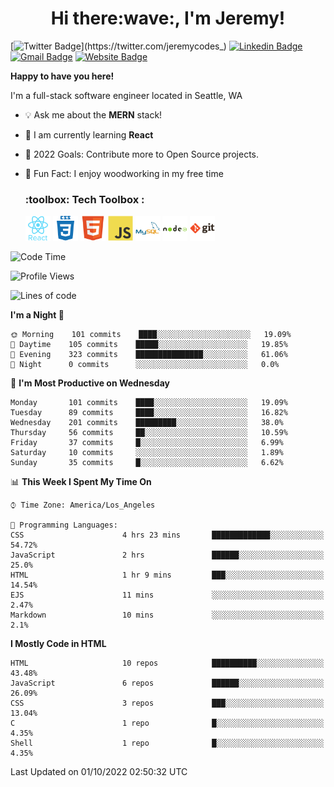 <h1 align="center">  Hi there:wave:, I'm Jeremy! </h1>

[![Twitter Badge](https://img.shields.io/badge/-@jeremycodes_-1ca0f1?style=flat-square&labelColor=1ca0f1&logo=twitter&logoColor=white&link=https://twitter.com/jeremycodes_)](https://twitter.com/jeremycodes_) 
[![Linkedin Badge](https://img.shields.io/badge/-jeremyquihano-blue?style=flat-square&logo=Linkedin&logoColor=white&link=https://www.linkedin.com/in/jeremy-quihano/)](https://www.linkedin.com/in/jeremy-quihano/) 
[![Gmail Badge](https://img.shields.io/badge/-jeremyquihanodev@gmail.com-c14438?style=flat-square&logo=Gmail&logoColor=white&link=mailto:jeremyquihanodev@gmail.com)](mailto:jeremyquihanodev@gmail.com)
<a href="https://jeremyquihano.netlify.app" rel="nofollow"><img src="https://camo.githubusercontent.com/58303f0576559ea5bd6dad66e2a43cdab19d1902f1d4bdf693e8c0956dc1b46a/68747470733a2f2f696d672e736869656c64732e696f2f62616467652f576562736974652d3362353939383f7374796c653d666c61742d737175617265266c6f676f3d676f6f676c652d6368726f6d65266c6f676f436f6c6f723d7768697465" alt="Website Badge" data-canonical-src="https://img.shields.io/badge/Website-3b5998?style=flat-square&amp;logo=google-chrome&amp;logoColor=white" style="max-width: 100%;"></a>

<b> Happy to have you here!</b>
<p> I'm a full-stack software engineer located in Seattle, WA</p>

- 💡 Ask me about the **MERN** stack!

- 🌱 I am currently learning **React**

- 🥅 2022 Goals: Contribute more to Open Source projects.

- 🚀 Fun Fact: I enjoy woodworking in my free time


 
  <h3> :toolbox: Tech Toolbox :</h3>
 
  
  <img src="https://github.com/devicons/devicon/blob/master/icons/react/react-original-wordmark.svg" title="React" alt="React" width="40" height="40"/>
  <img src="https://github.com/devicons/devicon/blob/master/icons/css3/css3-plain-wordmark.svg"  title="CSS3" alt="CSS" width="40" height="40"/>
  <img src="https://github.com/devicons/devicon/blob/master/icons/html5/html5-original.svg" title="HTML5" alt="HTML" width="40" height="40"/>
  <img src="https://github.com/devicons/devicon/blob/master/icons/javascript/javascript-original.svg" title="JavaScript" alt="JavaScript" width="40" height="40"/>
  <img src="https://github.com/devicons/devicon/blob/master/icons/mysql/mysql-original-wordmark.svg" title="MySQL"  alt="MySQL" width="40" height="40"/>
  <img src="https://github.com/devicons/devicon/blob/master/icons/nodejs/nodejs-original-wordmark.svg" title="NodeJS" alt="NodeJS" width="40" height="40"/>
  <img src="https://github.com/devicons/devicon/blob/master/icons/git/git-original-wordmark.svg" title="Git" alt="Git" width="40" height="40"/>


<!--START_SECTION:waka-->
![Code Time](http://img.shields.io/badge/Code%20Time-14%20hrs%2021%20mins-blue)

![Profile Views](http://img.shields.io/badge/Profile%20Views-69-blue)

![Lines of code](https://img.shields.io/badge/From%20Hello%20World%20I%27ve%20Written-75%20Thousand%20lines%20of%20code-blue)

**I'm a Night 🦉** 

```text
🌞 Morning    101 commits    ████░░░░░░░░░░░░░░░░░░░░░   19.09% 
🌆 Daytime    105 commits    █████░░░░░░░░░░░░░░░░░░░░   19.85% 
🌃 Evening    323 commits    ███████████████░░░░░░░░░░   61.06% 
🌙 Night      0 commits      ░░░░░░░░░░░░░░░░░░░░░░░░░   0.0%

```
📅 **I'm Most Productive on Wednesday** 

```text
Monday       101 commits    ████░░░░░░░░░░░░░░░░░░░░░   19.09% 
Tuesday      89 commits     ████░░░░░░░░░░░░░░░░░░░░░   16.82% 
Wednesday    201 commits    █████████░░░░░░░░░░░░░░░░   38.0% 
Thursday     56 commits     ██░░░░░░░░░░░░░░░░░░░░░░░   10.59% 
Friday       37 commits     █░░░░░░░░░░░░░░░░░░░░░░░░   6.99% 
Saturday     10 commits     ░░░░░░░░░░░░░░░░░░░░░░░░░   1.89% 
Sunday       35 commits     █░░░░░░░░░░░░░░░░░░░░░░░░   6.62%

```


📊 **This Week I Spent My Time On** 

```text
⌚︎ Time Zone: America/Los_Angeles

💬 Programming Languages: 
CSS                      4 hrs 23 mins       █████████████░░░░░░░░░░░░   54.72% 
JavaScript               2 hrs               ██████░░░░░░░░░░░░░░░░░░░   25.0% 
HTML                     1 hr 9 mins         ███░░░░░░░░░░░░░░░░░░░░░░   14.54% 
EJS                      11 mins             ░░░░░░░░░░░░░░░░░░░░░░░░░   2.47% 
Markdown                 10 mins             ░░░░░░░░░░░░░░░░░░░░░░░░░   2.1%

```

**I Mostly Code in HTML** 

```text
HTML                     10 repos            ██████████░░░░░░░░░░░░░░░   43.48% 
JavaScript               6 repos             ██████░░░░░░░░░░░░░░░░░░░   26.09% 
CSS                      3 repos             ███░░░░░░░░░░░░░░░░░░░░░░   13.04% 
C                        1 repo              █░░░░░░░░░░░░░░░░░░░░░░░░   4.35% 
Shell                    1 repo              █░░░░░░░░░░░░░░░░░░░░░░░░   4.35%

```



 Last Updated on 01/10/2022 02:50:32 UTC
<!--END_SECTION:waka-->



